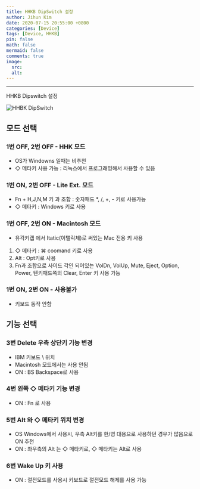 ```yaml
---
title: HHKB DipSwitch 설정
author: Jihun Kim
date: 2020-07-15 20:55:00 +0800
categories: [Device]
tags: [Device, HHKB]
pin: false
math: false
mermaid: false
comments: true
image:
  src: 
  alt: 
---
```

---

HHKB Dipswitch 설정

![HHBK DipSwitch](https://i.imgur.com/xYgEitj.png)

## 모드 선택
### 1번 OFF, 2번 OFF - HHK 모드
 - OS가 Windowns 일때는 비추천
 - ◇ 메타키 사용 가능 : 리눅스에서 프로그래밍해서 사용할 수 있음
### 1번 ON, 2번 OFF - Lite Ext. 모드
  - Fn + H,J,N,M 키 과 조합 : 숫자패드 *, /, +, - 키로 사용가능
  - ◇ 메타키 : Windows 키로 사용
### 1번 OFF, 2번 ON - Macintosh 모드
 - 유각키캡 에서 Itatic(이탤릭체)로 써있는 Mac 전용 키 사용
  1. ◇ 메타키 : ⌘ coomand 키로 사용
  2. Alt : Opt키로 사용
  3. Fn과 조합으로 사이드 각인 되어있는 VolDn, VolUp, Mute, Eject, Option, Power, 텐키패드쪽의 Clear, Enter 키 사용 가능
### 1번 ON, 2번 ON - 사용불가
 - 키보드 동작 안함

## 기능 선택
### 3번 Delete 우측 상단키 기능 변경
 - IBM 키보드 \ 위치
 - Macintosh 모드에서는 사용 안됨
 - ON : BS Backspace로 사용
### 4번 왼쪽 ◇ 메타키 기능 변경
 - ON : Fn 로 사용
### 5번 Alt 와 ◇ 메타키 위치 변경
 - OS Windows에서 사용시, 우측 Alt키를 한/영 대용으로 사용하던 경우가 많음으로 ON 추천
 - ON : 좌우측의 Alt 는 ◇ 메타키로, ◇ 메타키는 Alt로 사용
### 6번 Wake Up 키 사용
 - ON : 절전모드를 사용시 키보드로 절전모드 해제를 사용 가능